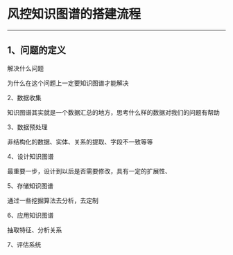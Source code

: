 # 风控知识图谱的搭建流程

---

## 1、问题的定义

解决什么问题

为什么在这个问题上一定要知识图谱才能解决

2、数据收集

知识图谱其实就是一个数据汇总的地方，思考什么样的数据对我们的问题有帮助

3、数据预处理

非结构化的数据、实体、关系的提取、字段不一致等等

4、设计知识图谱

最重要一步，设计到以后是否需要修改，具有一定的扩展性、

5、存储知识图谱

通过一些挖掘算法去分析，去定制

6、应用知识图谱

抽取特征、分析关系

7、评估系统







